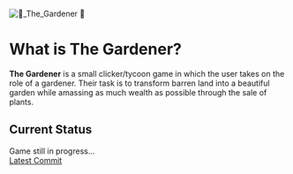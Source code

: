 
![🌱_The_Gardener 🌱](https://github.com/szymonpoterejkoinfe2/Gardener_Game/assets/115418017/42d71995-9170-4f1e-9bad-4846e0983504)

# What is The Gardener?
**The Gardener** is a small clicker/tycoon game in which the user takes on the role of a gardener. Their task is to transform barren land into a beautiful garden while amassing as much wealth as possible through the sale of plants.

## Current Status
Game still in progress...  
[Latest Commit](https://github.com/szymonpoterejkoinfe2/Gardener_Game/commit/main)
